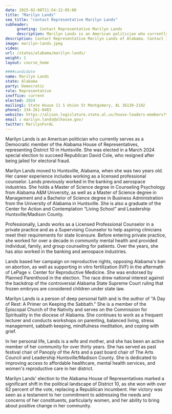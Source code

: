 ```yaml
---
date: 2025-02-08T11:54:12-05:00
title: "Marilyn Lands"
seo_title: "contact Representative Marilyn Lands"
subheader:
     greeting: Contact Representative Marilyn Lands
     description: Marilyn Lands is an American politician who currently serves as a Democratic member of the Alabama House of Representatives, representing District 10 in Huntsville. She was elected in a March 2024 special election to succeed Republican David Cole, who resigned after being jailed for electoral fraud.
description: Contact Representative Marilyn Lands of Alabama. Contact information for Marilyn Lands includes email address, phone number, and mailing address.
image: marilyn-lands.jpeg
video:
url: /states/alabama/marilyn-lands/
weight: 1
layout: course_home

####candidate
name: Marilyn Lands
state: Alabama
party: Democratic
role: Representative
inoffice: current
elected: 2024
mailing1: State House 11 S Union St Montgomery, AL 36130-2102
phone1: 334-261-0483
website: https://alison.legislature.state.al.us/house-leaders-members?tab=1/
email : marilyn.lands@alhouse.gov/
twitter: MarilynForAL
---
```

Marilyn Lands is an American politician who currently serves as a Democratic member of the Alabama House of Representatives, representing District 10 in Huntsville. She was elected in a March 2024 special election to succeed Republican David Cole, who resigned after being jailed for electoral fraud.

Marilyn Lands moved to Huntsville, Alabama, when she was two years old. Her career experience includes working as a licensed professional counselor. Lands previously worked in the banking and aerospace industries. She holds a Master of Science degree in Counseling Psychology from Alabama A&M University, as well as a Master of Science degree in Management and a Bachelor of Science degree in Business Administration from the University of Alabama in Huntsville. She is also a graduate of the Center for Action and Contemplation “Living School” and Leadership Huntsville/Madison County.

Professionally, Lands works as a Licensed Professional Counselor in a private practice and as a Supervising Counselor to help aspiring clinicians meet their requirements for state licensure. Before entering private practice, she worked for over a decade in community mental health and provided individual, family, and group counseling for patients. Over the years, she has also worked in the banking and aerospace industries.

Lands based her campaign on reproductive rights, opposing Alabama's ban on abortion, as well as supporting in vitro fertilization (IVF) in the aftermath of LePage v. Center for Reproductive Medicine. She was endorsed by Planned Parenthood in the election. The race drew national interest against the backdrop of the controversial Alabama State Supreme Court ruling that frozen embryos are considered children under state law.

Marilyn Lands is a person of deep personal faith and is the author of "A Day of Rest: A Primer on Keeping the Sabbath." She is a member of the Episcopal Church of the Nativity and serves on the Commission for Spirituality in the diocese of Alabama. She continues to work as a frequent lecturer and conducts workshops on parenting, balanced living, stress management, sabbath keeping, mindfulness meditation, and coping with grief.

In her personal life, Lands is a wife and mother, and she has been an active member of her community for over thirty years. She has served as past festival chair of Panoply of the Arts and a past board chair of The Arts Council and Leadership Huntsville/Madison County. She is dedicated to improving access to affordable healthcare, mental health services, and women's reproductive care in her district.

Marilyn Lands' election to the Alabama House of Representatives marked a significant shift in the political landscape of District 10, as she won with over 62 percent of the vote, replacing a Republican incumbent. Her victory was seen as a testament to her commitment to addressing the needs and concerns of her constituents, particularly women, and her ability to bring about positive change in her community.
